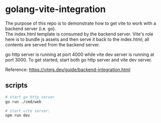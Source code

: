 # golang-vite-integration

The purpose of this repo is to demonstrate how to get vite to work with a backend server (i.e. go).  
The index.html template is consumed by the backend server. Vite's role here is to bundle js assets and then serve it back to the index.html; all contents are served from the backend server.

go http server is running at port 4000 while vite dev server is running at port 3000. To get started, start both go http server and vite dev server.

Reference: https://vitejs.dev/guide/backend-integration.html

## scripts

```bash
# start go http server
go run ./cmd/web
```

```bash
# start vite server:
npm run dev
```